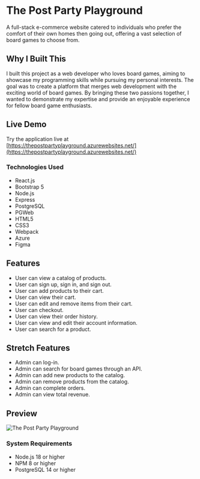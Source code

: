# The Post Party Playground

A full-stack e-commerce website catered to individuals who prefer the comfort of their own homes then going out, offering a vast selection of board games to choose from.

## Why I Built This

I built this project as a web developer who loves board games, aiming to showcase my programming skills while pursuing my personal interests. The goal was to create a platform that merges web development with the exciting world of board games. By bringing these two passions together, I wanted to demonstrate my expertise and provide an enjoyable experience for fellow board game enthusiasts.

## Live Demo

Try the application live at [https://thepostpartyplayground.azurewebsites.net/](https://thepostpartyplayground.azurewebsites.net/)

### Technologies Used

- React.js
- Bootstrap 5
- Node.js
- Express
- PostgreSQL
- PGWeb
- HTML5
- CSS3
- Webpack
- Azure
- Figma

## Features

- User can view a catalog of products.
- User can sign up, sign in, and sign out.
- User can add products to their cart.
- User can view their cart.
- User can edit and remove items from their cart.
- User can checkout.
- User can view their order history.
- User can view and edit their account information.
- User can search for a product.

## Stretch Features

- Admin can log-in.
- Admin can search for board games through an API.
- Admin can add new products to the catalog.
- Admin can remove products from the catalog.
- Admin can complete orders.
- Admin can view total revenue.

## Preview

![The Post Party Playground](gif)

### System Requirements

- Node.js 18 or higher
- NPM 8 or higher
- PostgreSQL 14 or higher
